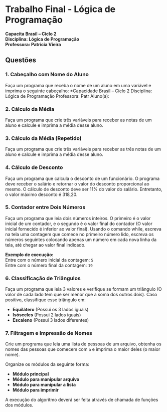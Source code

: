 # Trabalho Final - Lógica de Programação

**Capacita Brasil – Ciclo 2**  
**Disciplina: Lógica de Programação**  
**Professora: Patrícia Vieira**  

## Questões

### 1. Cabeçalho com Nome do Aluno
Faça um programa que receba o nome de um aluno em uma variável e imprima o seguinte cabeçalho:
*Capacidade Brasil – Ciclo 2
Disciplina: Lógica de Programação
Professora: Patr
Aluno(a):


### 2. Cálculo da Média
Faça um programa que crie três variáveis para receber as notas de um aluno e calcule e imprima a média desse aluno.

### 3. Cálculo da Média (Repetido)
Faça um programa que crie três variáveis para receber as três notas de um aluno e calcule e imprima a média desse aluno.

### 4. Cálculo de Desconto
Faça um programa que calcula o desconto de um funcionário. O programa deve receber o salário e retornar o valor do desconto proporcional ao mesmo. O cálculo de desconto deve ser 11% do valor do salário. Entretanto, o valor máximo desconto é 318,20.

### 5. Contador entre Dois Números
Faça um programa que leia dois números inteiros. O primeiro é o valor inicial de um contador, e o segundo é o valor final do contador (O valor inicial fornecido é inferior ao valor final). Usando o comando while, escreva na tela uma contagem que comece no primeiro número lido, escreva os números seguintes colocando apenas um número em cada nova linha da tela, até chegar ao valor final indicado.

**Exemplo de execução:**  
Entre com o número inicial da contagem: `5`  
Entre com o número final da contagem: `19`

### 6. Classificação de Triângulos
Faça um programa que leia 3 valores e verifique se formam um triângulo (O valor de cada lado tem que ser menor que a soma dos outros dois). Caso positivo, classifique esse triângulo em:
- **Equilátero** (Possui os 3 lados iguais)
- **Isósceles** (Possui 2 lados iguais)
- **Escaleno** (Possui 3 lados diferentes)

### 7. Filtragem e Impressão de Nomes
Crie um programa que leia uma lista de pessoas de um arquivo, obtenha os nomes das pessoas que comecem com `a` e imprima o maior deles (o maior nome). 

Organize os módulos da seguinte forma:
- **Módulo principal**
- **Módulo para manipular arquivo**
- **Módulo para manipular a lista**
- **Módulo para imprimir**

A execução do algoritmo deverá ser feita através de chamada de funções dos módulos.
